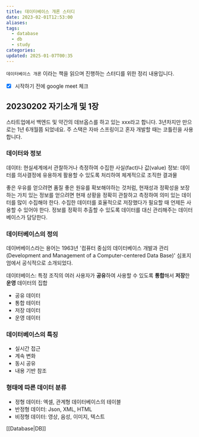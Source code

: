 ```yaml
---
title: 데이터베이스 개론 스터디
date: 2023-02-01T12:53:00
aliases: 
tags:
  - database
  - db
  - study
categories: 
updated: 2025-01-07T00:35
---
```


`데이터베이스 개론` 이라는 책을 읽으며 진행하는 스터디를 위한 정리 내용입니다.

- [x] 시작하기 전에 google meet 체크

## 20230202 자기소개 및 1장

스타트업에서 백엔드 및 약간의 데브옵스를 하고 있는 xxx라고 합니다. 3년차지만 만으로는 1년 6개월쯤 되었네요. 주 스택은 자바 스프링이고 혼자 개발할 때는 코틀린을 사용합니다.

### 데이터와 정보

데이터: 현실세계에서 관찰하거나 측정하여 수집한 사실(fact)나 값(value)
정보: 데이터를 의사결정에 유용하게 활용할 수 있도록 처리하여 체계적으로 조직한 결과물

좋은 우유를 얻으려면 품질 좋은 원유를 확보해야하는 것처럼, 현재성과 정확성을 보장하는 가치 있는 정보를 얻으려면 현재 상황을 정확히 관찰하고 측정하여 의미 있는 데이터를 많이 수집해야 한다. 수집한 데이터를 효율적으로 저장했다가 필요할 때 언제든 사용할 수 있어야 한다. 정보를 정확히 추출할 수 있도록 데이터를 대신 관리해주는 데이터베이스가 담당한다.

### 데이터베이스의 정의

데이버베이스라는 용어는 1963년 '컴퓨터 중심의 데이터베이스 개발과 관리(Development and Management of a Computer-centered Data Base)' 심포지엄에서 공식적으로 소개되었다.

데이터베이스: 특정 조직의 여러 사용자가 **공유**하여 사용할 수 있도록 **통합**해서 **저장**한 **운영** 데이터의 집합

- 공유 데이터
- 통합 테이터
- 저장 데이터
- 운영 데이터

### 데이터베이스의 특징

- 실시간 접근
- 계속 변화
- 동시 공유
- 내용 기반 참조

### 형태에 따른 데이터 분류

- 정형 데이터: 엑셀, 관계형 데이터베이스의 테이블
- 반정형 데이터: Json, XML, HTML
- 비정형 데이터: 영상, 음성, 이미지, 텍스트

[[Database|DB]]
